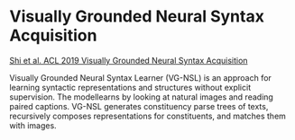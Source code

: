 # Visually Grounded Neural Syntax Acquisition

[Shi et al. ACL 2019 Visually Grounded Neural Syntax Acquisition](https://arxiv.org/abs/1906.02890)

Visually Grounded Neural Syntax Learner (VG-NSL) is an approach for learning syntactic representations and structures without explicit supervision. The modellearns by looking at natural images and reading paired captions. VG-NSL generates constituency parse trees of texts, recursively composes representations for constituents, and matches them with images.

